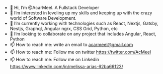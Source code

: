 - 👋 Hi, I’m @AcarMeel. A Fullstack Developer
- 👀 I’m interested in leveling up my skills and keeping up with the crazy world of Software Development.
- 🌱 I’m currently working with technologies such as React, Nextjs, Gatsby, Nestjs, Graphql, Angular ngrx, CSS Grid, Python, etc
- 💞️ I’m looking to collaborate on any project that includes Angular, React, Python
- 📫 How to reach me: write an email to acarmeel@gmail.com
- 📫 How to reach me: Follow me on twitter https://twitter.com/AcMeel 
- 📫 How to reach me: Follow me on Linkedin https://www.linkedin.com/in/melissa-arias-62ba66123/ 

<!---
AcarMeel/AcarMeel is a ✨ special ✨ repository because its `README.md` (this file) appears on your GitHub profile.
You can click the Preview link to take a look at your changes.
--->
